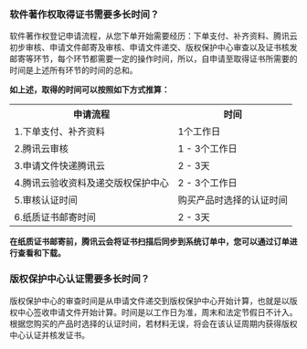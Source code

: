 ### 软件著作权取得证书需要多长时间？

软件著作权登记申请流程，从您下单开始需要经历：下单支付、补齐资料、腾讯云初步审核、申请文件邮寄及审核、申请文件递交、版权保护中心审查以及证书核发邮寄等环节，每个环节都需要一定的操作时间，所以，自申请至取得证书所需要的时间是上述所有环节的时间的总和。

**如上述，取得的时间可以按照如下方式推算：**
<table>
<tr>
<th>申请流程</th>
<th>时间</th>
</tr>
<tr>
<td>1.下单支付、补齐资料</td>
<td>1个工作日</td>
</tr>
<tr>
<td>2.腾讯云审核</td>
<td>1 - 3个工作日</td>
</tr>
<tr>
<td>3.申请文件快递腾讯云</td>
<td>2 - 3天</td>
</tr>
<tr>
<td>4.腾讯云验收资料及递交版权保护中心</td>
<td>2 - 3个工作日</td>
</tr>
<tr>
<td>5.审核认证时间</td>
<td>购买产品时选择的认证时间</td>
</tr>
<tr>
<td>6.纸质证书邮寄时间</td>
<td>2 - 3天</td>
</tr>
</table>

**在纸质证书邮寄前，腾讯云会将证书扫描后同步到系统订单中，您可以通过订单进行查看和下载。**


### 版权保护中心认证需要多长时间？

版权保护中心的审查时间是从申请文件递交到版权保护中心开始计算，也就是以版权中心签收申请文件开始计算。时间是以工作日为准，周末和法定节假日不计入。根据您购买的产品时选择的认证时间，若材料无误，将会在该认证周期内获得版权中心认证并核发证书。
